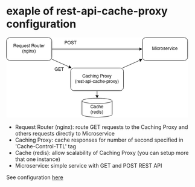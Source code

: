 # exaple of rest-api-cache-proxy configuration
![Screenshot](draw.png)

- Request Router (nginx): route GET requests to the Caching Proxy and others requests directly to Microservice
- Caching Proxy: cache responses for number of second specified in 'Cache-Control-TTL' tag 
- Cache (redis): allow scalability of Caching Proxy (you can setup more that one instance)
- Microservice: simple service with GET and POST REST API

See configuration [here](docker-compose.yml)
